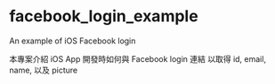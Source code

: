 # facebook_login_example
An example of iOS Facebook login 

本專案介紹 iOS App 開發時如何與 Facebook login 連結
以取得 id, email, name, 以及 picture


